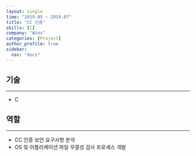 ```yaml
---
layout: single
time: "2019.05 ~ 2019.07"
title: "CC 인증"
skills: [C]
company: "Wins"
categories: [Project]
author_profile: true
sidebar:
  nav: "docs"
---
```


## 기술
---

* C

## 역할
---

* CC 인증 보안 요구사항 분석 
* OS 및 어플리케이션 파일 무결성 검사 프로세스 개발
